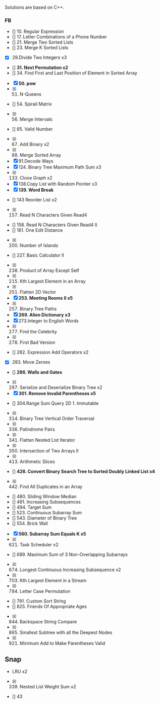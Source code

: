 Solutions are based on C++.

### FB

- [] 10. Regular Expression
- [] 17. Letter Combinations of a Phone Number
- [] 21. Merge Two Sorted Lists 
- [] 23. Merge K Sorted Lists 
- [x] 29.Divide Two Integers x3
- [] **31. Next Permutation x2**
- [] 34. Find First and Last Position of Element in Sorted Array
- [x] **50. pow**
- [x] 51. N-Queens
- [] 54. Spirail Matrix
- [x] 56. Merge Intervals
- [] 65. Valid Number
- [x] 67. Add Binary x2
- [x] 88. Merge Sorted Array
- [x] 91.Decode Ways
- [x] 124. Binary Tree Maximum Path Sum x3
- [x] 133. Clone Graph x2
- [x] 138.Copy List with Random Pointer x3
- [x] **139. Word Break**
- [] 143 Reorder List x2
- [x] 157. Read N Characters Given Read4
- [] 158. Read N Characters Given Read4 II
- [] 161. One Edit Distance
- [x] 200. Number of Islands
- [] 227. Basic Calculator II
- [x] 238. Product of Array Except Self  
- [x] 215. Kth Largest Element in an Array
- [x] 251. Flatten 2D Vector
- [x] **253. Meeting Rooms II x5**
- [x] 257. Binary Tree Paths
- [x] **269. Alien Dictionary x3**
- [x] 273.Integer to English Words
- [x] 277. Find the Celebrity
- [x] 278. First Bad Version
- [] 282. Expression Add Operators x2
- [x] 283. Move Zeroes
- [] **286. Walls and Gates**
- [x] 297. Serialize and Deserialize Binary Tree x2
- [x] **301. Remove Invalid Parentheses x5**
- [] 304.Range Sum Query 2D 1. Immutable
- [x] 314. Binary Tree Vertical Order Traversal
- [x] 336. Palindrome Pairs
- [x] 341. Flatten Nested List Iterator
- [x] 350. Intersection of Two Arrays II
- [x] 413. Arithmetic Slices
- [] **426. Convert Binary Search Tree to Sorted Doubly Linked List x4**
- [x] 442. Find All Duplicates in an Array
- [] 480. Sliding Window Median
- [] 491. Increasing Subsequences
- [] 494. Target Sum
- [] 523. Continuous Subarray Sum
- [] 543. Diameter of Binary Tree
- [] 554. Brick Wall
- [x] **560. Subarray Sum Equals K x5**
- [x] 621. Task Scheduler x2
- [] 689. Maximum Sum of 3 Non-Overlapping Subarrays
- [x] 674. Longest Continuous Increasing Subsequence x2
- [x] 703. Kth Largest Element in a Stream
- [x] 784. Letter Case Permutation
- [] 791. Custom Sort String
- [] 825. Friends Of Appropriate Ages
- [x] 844. Backspace String Compare
- [x] 865. Smallest Subtree with all the Deepest Nodes
- [x] 921. Minimum Add to Make Parentheses Valid





## Snap

- LRU x2
- [x] 339. Nested List Weight Sum x2
- [] 43










